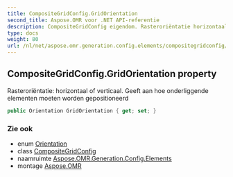```yaml
---
title: CompositeGridConfig.GridOrientation
second_title: Aspose.OMR voor .NET API-referentie
description: CompositeGridConfig eigendom. Rasteroriëntatie horizontaal of verticaal. Geeft aan hoe onderliggende elementen moeten worden gepositioneerd
type: docs
weight: 80
url: /nl/net/aspose.omr.generation.config.elements/compositegridconfig/gridorientation/
---
```

## CompositeGridConfig.GridOrientation property

Rasteroriëntatie: horizontaal of verticaal. Geeft aan hoe onderliggende elementen moeten worden gepositioneerd

```csharp
public Orientation GridOrientation { get; set; }
```

### Zie ook

* enum [Orientation](../../../aspose.omr.generation/orientation/)
* class [CompositeGridConfig](../)
* naamruimte [Aspose.OMR.Generation.Config.Elements](../../compositegridconfig/)
* montage [Aspose.OMR](../../../)


